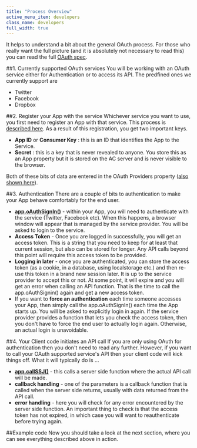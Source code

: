 ```yaml
---
title: "Process Overview"
active_menu_item: developers
class_name: developers
full_width: true
---
```


It helps to understand a bit about the general OAuth process. For those who really want the full picture (and it is absolutely not necessary to read this) you can read the full [OAuth spec](http://tools.ietf.org/html/rfc5849).

##1. Currently supported OAuth services
You will be working with an OAuth service either for Authentication or to access its API. The predfined ones we currently support are 

- Twitter
- Facebook 
- Dropbox

##2. Register your App with the service
Whichever service you want to use, you first need to register an App with that service. This process is [described here](/developers/documentation/product-guide/advanced-features/oauth/app-key-and-app-secret/). As a result of this registration, you get two important keys.

 - **App ID** or **Consumer Key** : this is an ID that identifies the App to the Service.
 - **Secret** : this is a key that is never revealed to anyone. You store this as an App property but it is stored on the AC server and is never visible to the browser.

Both of these bits of data are entered in the OAuth Providers property ([also shown here](/developers/documentation/product-guide/advanced-features/oauth/app-key-and-app-secret/)).

##3. Authentication
There are a couple of bits to authentication to make your App behave comfortably for the end user.


 - **[app.oAuthSignIn()](/developers/documentation/scripting-apis/client-api/oauth/oauthsignin/)** - within your App, you will need to authenticate with the service (Twitter, Facebook etc). When this happens, a browser window will appear that is managed by the service provider. You will be asked to login to the service.
 - **Access Token** - Once you are logged in successfully, you will get an access token. This is a string that you need to keep for at least that current session, but also can be stored for longer. Any API calls beyond this point will require this access token to be provided.
 - **Logging in later** - once you are authenticated, you can store the access token (as a cookie, in a database, using localstorage etc.) and then re-use this token in a brand new session later. It is up to the service provider to accept this or not. At some point, it will expire and you will get an error when calling an API function. That is the time to call the app.oAuthSignin() again and get a new access token.
 - If you want to **force an authentication** each time someone accesses your App, then simply call the app.oAuthSignIn() each time the App starts up. You will be asked to explicitly login in again. If the service provider provides a function that lets you check the access token, then you don't have to force the end user to actually login again. Otherwise, an actual login is unavoidable.
  
 
##4. Your Client code initiates an API call
If you are only using OAuth for authentication then you don't need to read any further. However, if you want to call your OAuth supported service's API then your client code will kick things off. What it will typically do is ...

 - **[app.callSSJ()](/developers/documentation/scripting-apis/client-api/app-functions/callservice/)** - this calls a server side function where the actual API call will be made.
 - **callback handling** - one of the parameters is a callback function that is called when the server side returns, usually with data returned from the API call.
 - **error handling** - here you will check for any error encountered by the server side function. An important thing to check is that the access token has not expired, in which case you will want to reauthenticate before trying again.

##Example code
Now you should take a look at the next section, where you can see everything described above in action.












